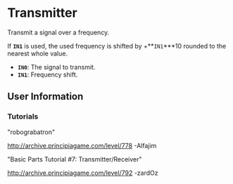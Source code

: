 # Transmitter
Transmit a signal over a frequency.

If **`IN1`** is used, the used frequency is shifted by +**`IN1`***10 rounded to the nearest whole value.

- **`IN0`**: The signal to transmit.
- **`IN1`**: Frequency shift.

## User Information

### Tutorials
"robograbatron"

http://archive.principiagame.com/level/778 -Alfajim

"Basic Parts Tutorial #7: Transmitter/Receiver"

http://archive.principiagame.com/level/792 -zardOz